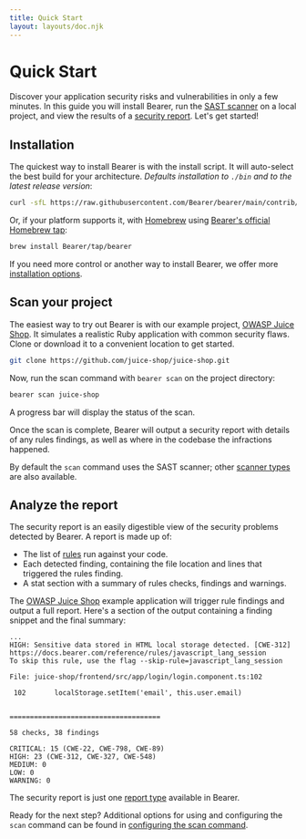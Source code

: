 ```yaml
---
title: Quick Start
layout: layouts/doc.njk
---
```


# Quick Start

Discover your application security risks and vulnerabilities in only a few minutes. In this guide you will install Bearer, run the [SAST scanner](/explanations/scanners) on a local project, and view the results of a [security report](/explanations/reports/#security-report). Let's get started!

## Installation

The quickest way to install Bearer is with the install script. It will auto-select the best build for your architecture. _Defaults installation to `./bin` and to the latest release version_:

```bash
curl -sfL https://raw.githubusercontent.com/Bearer/bearer/main/contrib/install.sh | sh
```

Or, if your platform supports it, with [Homebrew](https://brew.sh/) using [Bearer's official Homebrew tap](https://github.com/Bearer/homebrew-tap):

```bash
brew install Bearer/tap/bearer
```

If you need more control or another way to install Bearer, we offer more [installation options](/reference/installation).

## Scan your project

The easiest way to try out Bearer is with our example project, [OWASP Juice Shop](https://github.com/juice-shop/juice-shop). It simulates a realistic Ruby application with common security flaws. Clone or download it to a convenient location to get started.

```bash
git clone https://github.com/juice-shop/juice-shop.git
```

Now, run the scan command with `bearer scan` on the project directory:

```bash
bearer scan juice-shop
```

A progress bar will display the status of the scan.

Once the scan is complete, Bearer will output a security report with details of any rules findings, as well as where in the codebase the infractions happened.

By default the `scan` command uses the SAST scanner; other [scanner types](/explanations/scanners) are also available.

## Analyze the report

The security report is an easily digestible view of the security problems detected by Bearer. A report is made up of:

- The list of [rules](/reference/rules/) run against your code.
- Each detected finding, containing the file location and lines that triggered the rules finding.
- A stat section with a summary of rules checks, findings and warnings.

The [OWASP Juice Shop](https://github.com/juice-shop/juice-shop) example application will trigger rule findings and output a full report. Here's a section of the output containing a finding snippet and the final summary:

```text
...
HIGH: Sensitive data stored in HTML local storage detected. [CWE-312]
https://docs.bearer.com/reference/rules/javascript_lang_session
To skip this rule, use the flag --skip-rule=javascript_lang_session

File: juice-shop/frontend/src/app/login/login.component.ts:102

 102       localStorage.setItem('email', this.user.email)


=====================================

58 checks, 38 findings

CRITICAL: 15 (CWE-22, CWE-798, CWE-89)
HIGH: 23 (CWE-312, CWE-327, CWE-548)
MEDIUM: 0
LOW: 0
WARNING: 0
```

The security report is just one [report type](/explanations/reports/) available in Bearer.

Ready for the next step? Additional options for using and configuring the `scan` command can be found in [configuring the scan command](/guides/configure-scan/).
